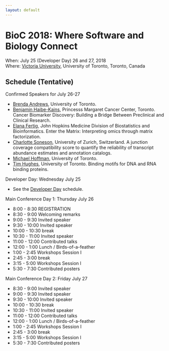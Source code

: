 ```yaml
---
layout: default
---
```

# BioC 2018: Where Software and Biology Connect

When: July 25 (Developer Day) 26 and 27, 2018 <br />
Where: [Victoria University][uvic], University of Toronto, Toronto, Canada

[uvic]: http://www.vicu.utoronto.ca/

## Schedule (Tentative)

Confirmed Speakers for July 26-27

* [Brenda Andrews][1], University of Toronto.
* [Benjamin Haibe-Kains][2], Princesss Margaret Cancer Center,
  Toronto. Cancer Biomarker Discovery: Building a Bridge Between
  Preclinical and Clinical Research.
* [Elana Fertig][3], John Hopkins Medicine Division of Biostatistics
  and Bioinformatics. Enter the Matrix: Interpreting omics through
  matrix factorization.
* [Charlotte Soneson][4], University of Zurich, Switzerland. A
  junction coverage compatibility score to quantify the reliability of
  transcript abundance estimates and annotation catalogs.
* [Michael Hoffman][5], University of Toronto.
* [Tim Hughes][6], University of Toronto. Binding motifs for DNA and
  RNA binding proteins.

[1]: http://sites.utoronto.ca/andrewslab/
[2]: https://www.pmgenomics.ca/bhklab/
[3]: https://www.rits.onc.jhmi.edu/DBB/members/?members=Faculty&member=efertig1
[4]: https://csoneson.github.io/
[5]: https://hoffmanlab.org/
[6]: http://hugheslab.med.utoronto.ca/

Developer Day: Wednesday July 25

* See the [Developer Day](schedule-developer-day) schedule.
   
Main Conference Day 1: Thursday July 26

* 8:00 - 8:30 REGISTRATION
* 8:30 - 9:00 Welcoming remarks
* 9:00 - 9:30 Invited speaker
* 9:30 - 10:00 Invited speaker
* 10:00 - 10:30 break
* 10:30 - 11:00 Invited speaker
* 11:00 - 12:00 Contributed talks
* 12:00 - 1:00 Lunch / Birds-of-a-feather
* 1:00 - 2:45 Workshops Session I
* 2:45 - 3:00 break
* 3:15 - 5:00 Workshops Session I
* 5:30 - 7:30 Contributed posters

Main Conference Day 2: Friday July 27

* 8:30 - 9:00 Invited speaker
* 9:00 - 9:30 Invited speaker
* 9:30 - 10:00 Invited speaker
* 10:00 - 10:30 break
* 10:30 - 11:00 Invited speaker
* 11:00 - 12:00 Contributed talks
* 12:00 - 1:00 Lunch / Birds-of-a-feather
* 1:00 - 2:45 Workshops Session I
* 2:45 - 3:00 break
* 3:15 - 5:00 Workshops Session I
* 5:30 - 7:30 Contributed posters

